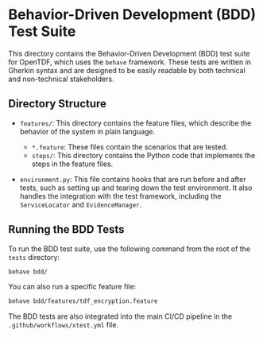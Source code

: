 # Behavior-Driven Development (BDD) Test Suite

This directory contains the Behavior-Driven Development (BDD) test suite for OpenTDF, which uses the `behave` framework. These tests are written in Gherkin syntax and are designed to be easily readable by both technical and non-technical stakeholders.

## Directory Structure

*   `features/`: This directory contains the feature files, which describe the behavior of the system in plain language.
    *   `*.feature`: These files contain the scenarios that are tested.
    *   `steps/`: This directory contains the Python code that implements the steps in the feature files.

*   `environment.py`: This file contains hooks that are run before and after tests, such as setting up and tearing down the test environment. It also handles the integration with the test framework, including the `ServiceLocator` and `EvidenceManager`.

## Running the BDD Tests

To run the BDD test suite, use the following command from the root of the `tests` directory:

```bash
behave bdd/
```

You can also run a specific feature file:

```bash
behave bdd/features/tdf_encryption.feature
```

The BDD tests are also integrated into the main CI/CD pipeline in the `.github/workflows/xtest.yml` file.
